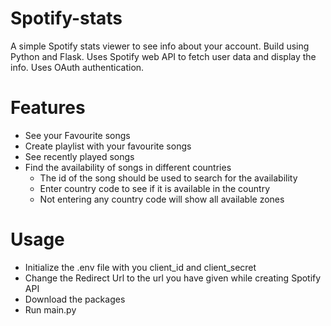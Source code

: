 # Spotify-stats
A simple Spotify stats viewer to see info about your account. Build using Python and Flask.
Uses Spotify web API to fetch user data and display the info. Uses OAuth authentication.

# Features
- See your Favourite songs
- Create playlist with your favourite songs
- See recently played songs
- Find the availability of songs in different countries
    - The id of the song should be used to search for the availability
    - Enter country code to see if it is available in the country
    - Not entering any country code will show all available zones

# Usage 
- Initialize the .env file with you client_id and client_secret
- Change the Redirect Url to the url you have given while creating Spotify API
- Download the packages
- Run main.py  
